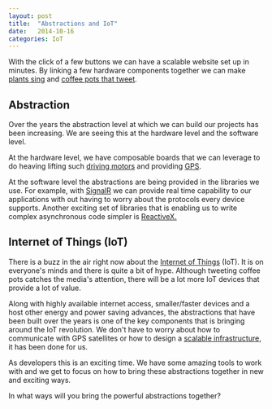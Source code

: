 ```yaml
---
layout: post
title:  "Abstractions and IoT"
date:   2014-10-16
categories: IoT
---
```


With the click of a few buttons we can have a scalable website set up in minutes.  By linking a few hardware components together we can make [plants sing](http://www.instructables.com/id/Singing-plant-Make-your-plant-sing-with-Arduino-/) and       [coffee pots that tweet](http://www.instructables.com/id/Tweet-a-Pot-Twitter-Enabled-Coffee-Pot/).  

## Abstraction
Over the years the abstraction level at which we can build our projects has been increasing.  We are seeing this at the hardware level and the software level.  

At the hardware level, we have composable boards that we can leverage to do heaving lifting such [driving motors](https://www.sparkfun.com/products/9815) and providing [GPS](https://www.sparkfun.com/products/10710).

At the software level the abstractions are being provided in the libraries we use. For example,  with [SignalR](http://signalr.net/) we can provide real time capability to our applications with out having to worry about the protocols every device supports.  Another exciting set of libraries that is enabling us to write  complex asynchronous code simpler is [ReactiveX.](http://reactivex.io/)

## Internet of Things (IoT)
There is a buzz in the air right now about the [Internet of Things](http://en.wikipedia.org/wiki/Internet_of_Things) (IoT).  It is on everyone's minds and there is quite a bit of hype.  Although tweeting coffee pots catches the media's attention, there will be a lot more IoT devices that provide a lot of value.  

Along with highly available internet access, smaller/faster devices and a host other energy and power saving advances, the abstractions that have been built over the years is one of the key components that is bringing around the IoT revolution.  We don't have to worry about how to communicate with GPS satellites or how to design a [scalable infrastructure](http://azure.microsoft.com/en-us/overview/what-is-azure/), it has been done for us.  

As developers this is an exciting time.  We have some amazing tools to work with and we get to focus on how to bring these abstractions together in new and exciting ways.  

In what ways will you bring the powerful abstractions together?



